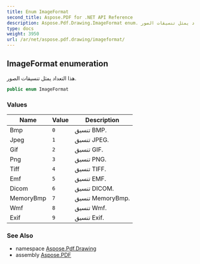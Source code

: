 ```yaml
---
title: Enum ImageFormat
second_title: Aspose.PDF for .NET API Reference
description: Aspose.Pdf.Drawing.ImageFormat enum. هذا التعداد يمثل تنسيقات الصور
type: docs
weight: 3950
url: /ar/net/aspose.pdf.drawing/imageformat/
---
```

## ImageFormat enumeration

هذا التعداد يمثل تنسيقات الصور.

```csharp
public enum ImageFormat
```

### Values

| Name | Value | Description |
| --- | --- | --- |
| Bmp | `0` | تنسيق BMP. |
| Jpeg | `1` | تنسيق JPEG. |
| Gif | `2` | تنسيق GIF. |
| Png | `3` | تنسيق PNG. |
| Tiff | `4` | تنسيق TIFF. |
| Emf | `5` | تنسيق EMF. |
| Dicom | `6` | تنسيق DICOM. |
| MemoryBmp | `7` | تنسيق MemoryBmp. |
| Wmf | `8` | تنسيق Wmf. |
| Exif | `9` | تنسيق Exif. |

### See Also

* namespace [Aspose.Pdf.Drawing](../../aspose.pdf.drawing/)
* assembly [Aspose.PDF](../../)